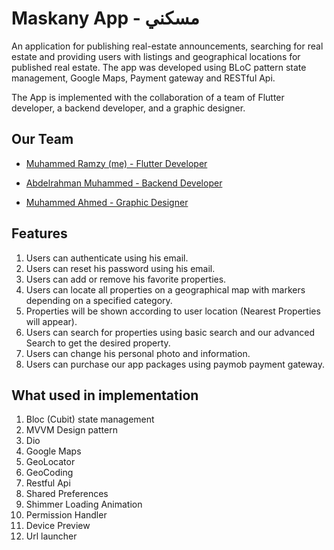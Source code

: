 # Maskany App - مسكني

An application for publishing real-estate announcements, searching for real estate
and providing users with listings and geographical locations for published real estate.
The app was developed using BLoC pattern state management, Google Maps, Payment gateway and RESTful Api.

The App is implemented with the collaboration of a team of Flutter developer, a
backend developer, and a graphic designer.

## Our Team

- [Muhammed Ramzy (me) - Flutter Developer](https://www.linkedin.com/public-profile/settings?trk=d_flagship3_profile_self_view_public_profile)

- [Abdelrahman Muhammed - Backend Developer]()
- [Muhammed Ahmed - Graphic Designer]()



## Features

1. Users can authenticate using his email.
2. Users can reset his password using his email.
3. Users can add or remove his favorite properties.
4. Users can locate all properties on a geographical map with markers depending on a specified category.
5. Properties will be shown according to user location (Nearest Properties will appear).
6. Users can search for properties using basic search and our advanced Search to get the desired property.
7. Users can change his personal photo and information.
9. Users can purchase our app packages using paymob payment gateway.

## What used in implementation

1. Bloc (Cubit) state management
2. MVVM Design pattern
3. Dio
4. Google Maps
5. GeoLocator
6. GeoCoding
7. Restful Api
8. Shared Preferences
9. Shimmer Loading Animation
10. Permission Handler
11. Device Preview
12. Url launcher






